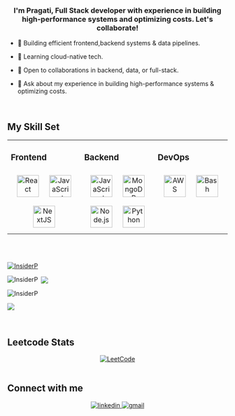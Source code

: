 ### <div align="center">I'm Pragati, Full Stack developer with experience in building high-performance systems and optimizing costs. Let's collaborate!</div>  
  

- 🔭 Building efficient frontend,backend systems & data pipelines.  
  

- 🌱 Learning cloud-native tech.  
  

- 👯 Open to collaborations in backend, data, or full-stack.  
  

- 💬 Ask about my experience in building high-performance systems & optimizing costs.  
  

<br/>  


## My Skill Set  
<table><tr><td valign="top" width="33%">



### Frontend  
<div align="center">  
<a href="https://reactjs.org/" target="_blank"><img style="margin: 10px" src="https://profilinator.rishav.dev/skills-assets/react-original-wordmark.svg" alt="React" height="50" /></a>  
<a href="https://www.javascript.com/" target="_blank"><img style="margin: 10px" src="https://profilinator.rishav.dev/skills-assets/javascript-original.svg" alt="JavaScript" height="50" /></a>  
<a href="https://nextjs.org/" target="_blank"><img style="margin: 10px" src="https://profilinator.rishav.dev/skills-assets/nextjs.png" alt="NextJS" height="50" /></a>  
</div>

</td><td valign="top" width="33%">



### Backend  
<div align="center">  
<a href="https://www.javascript.com/" target="_blank"><img style="margin: 10px" src="https://profilinator.rishav.dev/skills-assets/javascript-original.svg" alt="JavaScript" height="50" /></a>  
<!-- <a href="https://www.typescriptlang.org/" target="_blank"><img style="margin: 10px" src="https://profilinator.rishav.dev/skills-assets/typescript-original.svg" alt="TypeScript" height="50" /></a>   -->
<a href="https://www.mongodb.com/" target="_blank"><img style="margin: 10px" src="https://profilinator.rishav.dev/skills-assets/mongodb-original-wordmark.svg" alt="MongoDB" height="50" /></a>  
<a href="https://nodejs.org/" target="_blank"><img style="margin: 10px" src="https://profilinator.rishav.dev/skills-assets/nodejs-original-wordmark.svg" alt="Node.js" height="50" /></a>  
<a href="https://www.python.org/" target="_blank"><img style="margin: 10px" src="https://profilinator.rishav.dev/skills-assets/python-original.svg" alt="Python" height="50" /></a>  
<!-- <a href="https://www.mysql.com/" target="_blank"><img style="margin: 10px" src="https://profilinator.rishav.dev/skills-assets/mysql-original-wordmark.svg" alt="MySQL" height="50" /></a>   -->
</div>

</td><td valign="top" width="33%">



### DevOps  
<div align="center">  
<a href="https://aws.amazon.com/" target="_blank"><img style="margin: 10px" src="https://profilinator.rishav.dev/skills-assets/amazonwebservices-original-wordmark.svg" alt="AWS" height="50" /></a>  
<!-- <a href="https://cloud.google.com/" target="_blank"><img style="margin: 10px" src="https://profilinator.rishav.dev/skills-assets/google_cloud-icon.svg" alt="GCP" height="50" /></a>   -->
<!-- <a href="https://www.linux.org/" target="_blank"><img style="margin: 10px" src="https://profilinator.rishav.dev/skills-assets/linux-original.svg" alt="Linux" height="50" /></a>   -->
<a href="https://www.gnu.org/software/bash/" target="_blank"><img style="margin: 10px" src="https://profilinator.rishav.dev/skills-assets/gnu_bash-icon.svg" alt="Bash" height="50" /></a>  
</div>

</td></tr></table>  

<br/>  
<br/> 


<p align="left"> <a href="https://github.com/ryo-ma/github-profile-trophy"><img src="https://github-profile-trophy.vercel.app/?username=InsiderP" alt="InsiderP" /></a> </p>

<p><img align="left" src="https://github-readme-stats.vercel.app/api/top-langs?username=InsiderP&show_icons=truecount_private=true&locale=en&layout=compact" alt="InsiderP" /></p>

<p>&nbsp;<img src="https://github-readme-stats.vercel.app/api?username=InsiderP&show_icons=true&count_private=true&hide_border=true" align="center" /></p>

<p align="left"><img align="center" src="https://github-readme-streak-stats.herokuapp.com/?user=InsiderP&" alt="InsiderP" /></p>

<p align="left">
<a href="https://github.com/InsiderP"><span>
<img align="center" src="https://github-profile-summary-cards.vercel.app/api/cards/profile-details?username=InsiderP&theme=dracula" />
</span></a> </p>
<br/>

## Leetcode Stats  
<div align="center">
  <a href="https://leetcode.com/u/user9776Q/"><img src="https://img.shields.io/badge/LeetCode-000000?style=for-the-badge&logo=LeetCode&logoColor=#d16c06" alt="LeetCode"/></a>
</div>  
<br/>  


## Connect with me  
<div align="center">
<a href="https://www.linkedin.com/in/pragati-singh-98923022a/" target="_blank">
<img src="https://img.shields.io/badge/linkedin-%231E77B5.svg?&style=for-the-badge&logo=linkedin&logoColor=white" alt=linkedin style="margin-bottom: 5px;" />
</a>
<a href="mailto:impragati995@gmail.com" target="_blank">
<img src="https://img.shields.io/badge/Gmail-D14836?style=for-the-badge&logo=gmail&logoColor=white" alt=gmail style="margin-bottom: 5px;" />
</a>  
</div>  


<br/>  
<br/>
